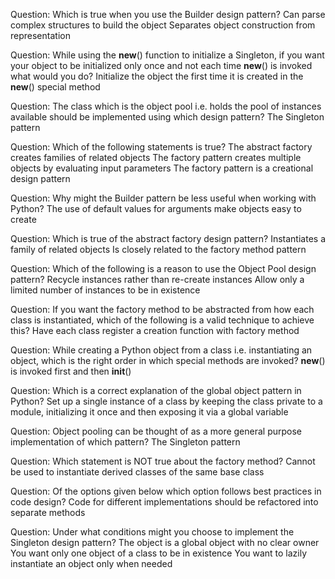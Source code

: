 Question: Which is true when you use the Builder design pattern?
Can parse complex structures to build the object
Separates object construction from representation

Question: While using the __new__() function to initialize a Singleton, if you want your object to be initialized only once and not each time __new__() is invoked what would you do?
Initialize the object the first time it is created in the __new__() special method

Question: The class which is the object pool i.e. holds the pool of instances available should be implemented using which design pattern?
The Singleton pattern

Question: Which of the following statements is true?
The abstract factory creates families of related objects
The factory pattern creates multiple objects by evaluating input parameters
The factory pattern is a creational design pattern

Question: Why might the Builder pattern be less useful when working with Python?
The use of default values for arguments make objects easy to create

Question: Which is true of the abstract factory design pattern?
Instantiates a family of related objects
Is closely related to the factory method pattern

Question: Which of the following is a reason to use the Object Pool design pattern?
Recycle instances rather than re-create instances
Allow only a limited number of instances to be in existence

Question: If you want the factory method to be abstracted from how each class is instantiated, which of the following is a valid technique to achieve this?
Have each class register a creation function with factory method

Question: While creating a Python object from a class i.e. instantiating an object, which is the right order in which special methods are invoked?
__new__() is invoked first and then __init__()

Question: Which is a correct explanation of the global object pattern in Python?
Set up a single instance of a class by keeping the class private to a module, initializing it once and then exposing it via a global variable

Question: Object pooling can be thought of as a more general purpose implementation of which pattern?
The Singleton pattern

Question: Which statement is NOT true about the factory method?
Cannot be used to instantiate derived classes of the same base class

Question: Of the options given below which option follows best practices in code design?
Code for different implementations should be refactored into separate methods

Question: Under what conditions might you choose to implement the Singleton design pattern?
The object is a global object with no clear owner
You want only one object of a class to be in existence
You want to lazily instantiate an object only when needed
